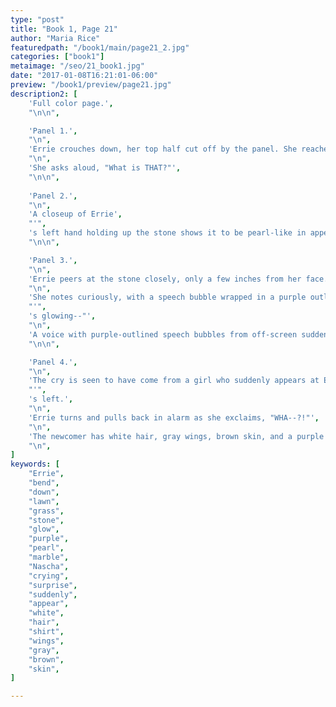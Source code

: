 ```yaml
---
type: "post"
title: "Book 1, Page 21"
author: "Maria Rice"
featuredpath: "/book1/main/page21_2.jpg"
categories: ["book1"]
metaimage: "/seo/21_book1.jpg"
date: "2017-01-08T16:21:01-06:00"
preview: "/book1/preview/page21.jpg"
description2: [
    'Full color page.',
    "\n\n",

    'Panel 1.',
    "\n",
    'Errie crouches down, her top half cut off by the panel. She reaches for the glowing stone with her cardboard-wing-clad arm.',
    "\n",
    'She asks aloud, "What is THAT?"',
    "\n\n",
    
    'Panel 2.',
    "\n",
    'A closeup of Errie',
    "'",
    's left hand holding up the stone shows it to be pearl-like in appearance and it continues to give off a stunning purple glow.',
    "\n\n",

    'Panel 3.',
    "\n",
    'Errie peers at the stone closely, only a few inches from her face.',
    "\n",
    'She notes curiously, with a speech bubble wrapped in a purple outline, "Huh, it',
    "'",
    's glowing--"',
    "\n",
    'A voice with purple-outlined speech bubbles from off-screen suddenly cries, "HELP!"',
    "\n\n",

    'Panel 4.',
    "\n",
    'The cry is seen to have come from a girl who suddenly appears at Errie',
    "'",
    's left.',
    "\n",
    'Errie turns and pulls back in alarm as she exclaims, "WHA--?!"',
    "\n",
    'The newcomer has white hair, gray wings, brown skin, and a purple shirt. She meekly holds up her clenched fists and though part of her face is cut out of the panel, tears can be seen from behind her bangs. She also glows with the same purple color as the stone.',
    "\n",
]
keywords: [
    "Errie", 
    "bend",
    "down",
    "lawn",
    "grass",
    "stone",
    "glow",
    "purple",
    "pearl",
    "marble",
    "Nascha",
    "crying",
    "surprise",
    "suddenly",
    "appear",
    "white",
    "hair",
    "shirt",
    "wings",
    "gray",
    "brown",
    "skin",
]

---
```

